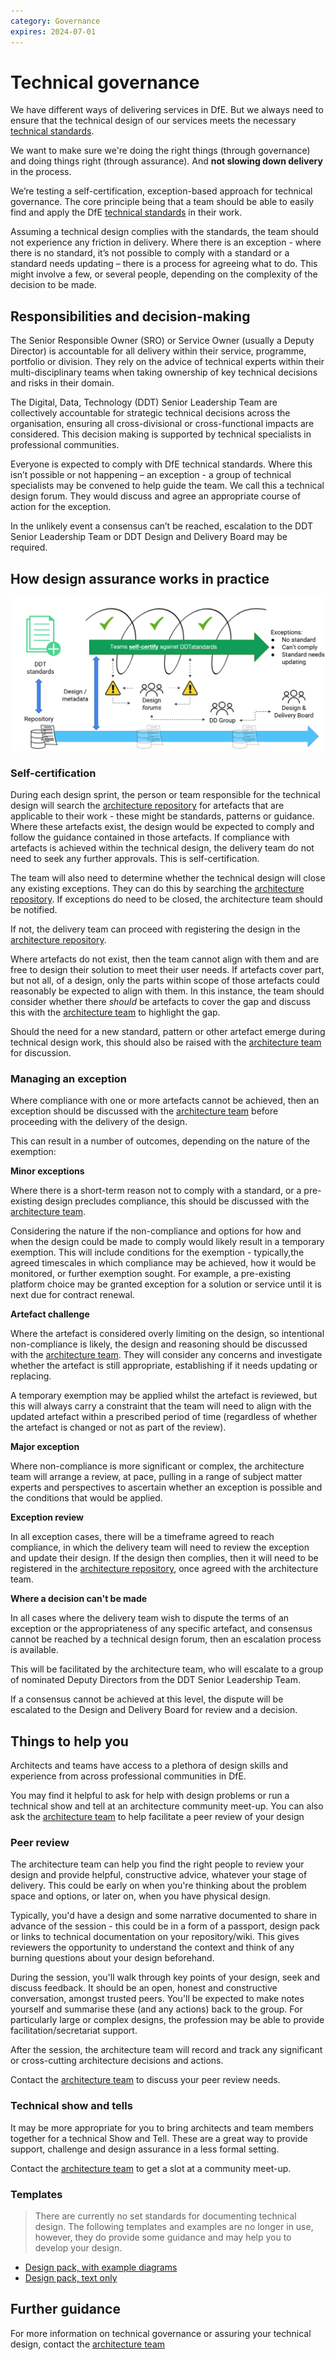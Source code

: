```yaml
---
category: Governance
expires: 2024-07-01
---
```



# Technical governance

We have different ways of delivering services in DfE. But we always need to ensure that the technical design of our services meets the necessary [technical standards](../../standards/technical-standards).

We want to make sure we're doing the right things (through governance) and doing things right (through assurance). And **not slowing down delivery** in the process.

We’re testing a self-certification, exception-based approach for technical governance. The core principle being that a team should be able to easily find and apply the DfE [technical standards](../../standards/technical-standards) in their work. 

Assuming a technical design complies with the standards, the team should not experience any friction in delivery. Where there is an exception - where there is no standard, it’s not possible to comply with a standard or a standard needs updating – there is a process for agreeing what to do. This might involve a few, or several people, depending on the complexity of the decision to be made.

## Responsibilities and decision-making

The Senior Responsible Owner (SRO) or Service Owner (usually a Deputy Director) is accountable for all delivery within their service, programme, portfolio or division. They rely on the advice of technical experts within their multi-disciplinary teams when taking ownership of key technical decisions and risks in their domain.

The Digital, Data, Technology (DDT) Senior Leadership Team are collectively accountable for strategic technical decisions across the organisation, ensuring all cross-divisional or cross-functional impacts are considered. This decision making is supported by technical specialists in professional communities.

Everyone is expected to comply with DfE technical standards. Where this isn’t possible or not happening – an exception - a group of technical specialists may be convened to help guide the team. We call this a technical design forum. They would discuss and agree an appropriate course of action for the exception.

In the unlikely event a consensus can’t be reached, escalation to the DDT Senior Leadership Team or DDT Design and Delivery Board may be required.


## How design assurance works in practice

![Image of exception-based-governance flow](../images/exception-based-governance.png)

### Self-certification

During each design sprint, the person or team responsible for the technical design will search the [architecture repository](https://educationgovuk.sharepoint.com/sites/architecture/artefacts/Forms/AllItems.aspx) for artefacts that are applicable to their work - these might be standards, patterns or guidance. Where these artefacts exist, the design would be expected to comply and follow the guidance contained in those artefacts. If compliance with artefacts is achieved within the technical design, the delivery team do not need to seek any further approvals. This is self-certification.

The team will also need to determine whether the technical design will close any existing exceptions. They can do this by searching the [architecture repository](https://educationgovuk.sharepoint.com/sites/architecture/artefacts/Forms/AllItems.aspx). If exceptions do need to be closed, the architecture team should be notified.

If not, the delivery team can proceed with registering the design in the [architecture repository](https://educationgovuk.sharepoint.com/sites/architecture/artefacts/Forms/AllItems.aspx).

Where artefacts do not exist, then the team cannot align with them and are free to design their solution to meet their user needs. If artefacts cover part, but not all, of a design, only the parts within scope of those artefacts could reasonably be expected to align with them. In this instance, the team should consider whether there *should* be artefacts to cover the gap and discuss this with the [architecture team](mailto:architecture.profession@education.gov.uk) to highlight the gap.

Should the need for a new standard, pattern or other artefact emerge during technical design work, this should also be raised with the [architecture team](mailto:architecture.profession@education.gov.uk) for discussion.

### Managing an exception

Where compliance with one or more artefacts cannot be achieved, then an exception should be discussed with the [architecture team](mailto:architecture.profession@education.gov.uk) before proceeding with the delivery of the design.

This can result in a number of outcomes, depending on the nature of the exemption:

**Minor exceptions**

Where there is a short-term reason not to comply with a standard, or a pre-existing design precludes compliance, this should be discussed with the [architecture team](mailto:architecture.profession@education.gov.uk).

Considering the nature if the non-compliance and options for how and when the design could be made to comply would likely result in a temporary exemption. This will include conditions for the exemption - typically,the agreed timescales in which compliance may be achieved, how it would be monitored, or further exemption sought. For example, a pre-existing platform choice may be granted exception for a solution or service until it is next due for contract renewal.

**Artefact challenge**

Where the artefact is considered overly limiting on the design, so intentional non-compliance is likely, the design and reasoning should be discussed with the [architecture team](mailto:architecture.profession@education.gov.uk). They will consider any concerns and investigate whether the artefact is still appropriate, establishing if it needs updating or replacing. 

A temporary exemption may be applied whilst the artefact is reviewed, but this will always carry a constraint that the team will need to align with the updated artefact within a prescribed period of time (regardless of whether the artefact is changed or not as part of the review).

**Major exception**

Where non-compliance is more significant or complex, the architecture team will arrange a review, at pace, pulling in a range of subject matter experts and perspectives to ascertain whether an exception is possible and the conditions that would be applied.

**Exception review**

In all exception cases, there will be a timeframe agreed to reach compliance, in which the delivery team will need to review the exception and update their design. If the design then complies, then it will need to be registered in the [architecture repository](https://educationgovuk.sharepoint.com/sites/architecture/artefacts/Forms/AllItems.aspx), once agreed with the architecture team. 

**Where a decision can't be made**

In all cases where the delivery team wish to dispute the terms of an exception or the appropriateness of any specific artefact, and consensus cannot be reached by a technical design forum, then an escalation process is available. 

This will be facilitated by the architecture team, who will escalate to a group of nominated Deputy Directors from the DDT Senior Leadership Team.

If a consensus cannot be achieved at this level, the dispute will be escalated to the Design and Delivery Board for review and a decision.


## Things to help you

Architects and teams have access to a plethora of design skills and experience from across professional communities in DfE. 

You may find it helpful to ask for help with design problems or run a technical show and tell at an architecture community meet-up. You can also ask the [architecture team](mailto:architecture.profession@education.gov.uk) to help facilitate a peer review of your design

### Peer review

The architecture team can help you find the right people to review your design and provide helpful, constructive advice, whatever your stage of delivery. This could be early on when you're thinking about the problem space and options, or later on, when you have physical design.

Typically, you'd have a design and some narrative documented to share in advance of the session - this could be in a form of a passport, design pack or links to technical documentation on your repository/wiki. This gives reviewers the opportunity to understand the context and think of any burning questions about your design beforehand.

During the session, you'll walk through key points of your design, seek and discuss feedback. It should be an open, honest and constructive conversation, amongst trusted peers. You'll be expected to make notes yourself and summarise these (and any actions) back to the group. For particularly large or complex designs, the profession may be able to provide facilitation/secretariat support.

After the session, the architecture team will record and track any significant or cross-cutting architecture decisions and actions.

Contact the [architecture team](mailto:architecture.profession@education.gov.uk) to discuss your peer review needs.

### Technical show and tells

It may be more appropriate for you to bring architects and team members together for a technical Show and Tell. These are a great way to provide support, challenge and design assurance in a less formal setting.

Contact the [architecture team](mailto:architecture.profession@education.gov.uk) to get a slot at a community meet-up.

### Templates

> There are currently no set standards for documenting technical design. The following templates and examples are no longer in use, however, they do provide some guidance and may help you to develop your design.

- [Design pack, with example diagrams](../documents/design-pack.docx)
- [Design pack, text only](../documents/design-pack-just-text.docx)

## Further guidance

For more information on technical governance or assuring your technical design, contact the [architecture team](mailto:architecture.profession@education.gov.uk)
